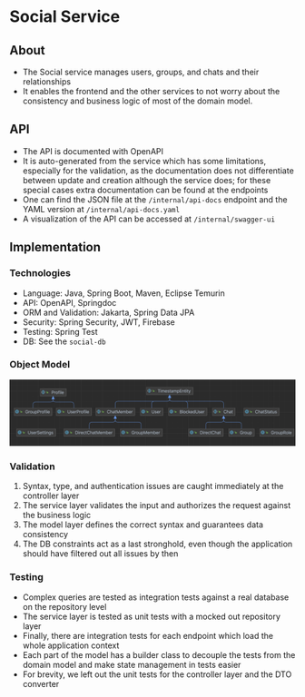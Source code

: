 # Social Service
## About
- The Social service manages users, groups, and chats and their relationships
- It enables the frontend and the other services to not worry about the consistency and business
  logic of most of the domain model.


## API
- The API is documented with OpenAPI
- It is auto-generated from the service which has some limitations, especially for the validation,
  as the documentation does not differentiate between update and creation although the service does;
  for these special cases extra documentation can be found at the endpoints
- One can find the JSON file at the `/internal/api-docs` endpoint and the
  YAML version at `/internal/api-docs.yaml`
- A visualization of the API can be accessed at `/internal/swagger-ui`

## Implementation
### Technologies
- Language: Java, Spring Boot, Maven, Eclipse Temurin
- API: OpenAPI, Springdoc
- ORM and Validation: Jakarta, Spring Data JPA
- Security: Spring Security, JWT, Firebase
- Testing: Spring Test
- DB: See the `social-db`

### Object Model
![Social DB Class Diagram](social-service-class.png)

### Validation
1. Syntax, type, and authentication issues are caught immediately at the controller layer
2. The service layer validates the input and authorizes the request against the business logic
3. The model layer defines the correct syntax and guarantees data consistency
4. The DB constraints act as a last stronghold, even though the application should have filtered out
   all issues by then

### Testing
- Complex queries are tested as integration tests against a real database on the repository level
- The service layer is tested as unit tests with a mocked out repository layer
- Finally, there are integration tests for each endpoint which load the whole application context
- Each part of the model has a builder class to decouple the tests from the domain model and make
  state management in tests easier
- For brevity, we left out the unit tests for the controller layer and the DTO converter
